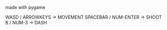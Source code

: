 made with pygame 

WASD / ARROWKEYS      ->    MOVEMENT
SPACEBAR / NUM-ENTER  ->    SHOOT
B / NUM-3             ->    DASH
